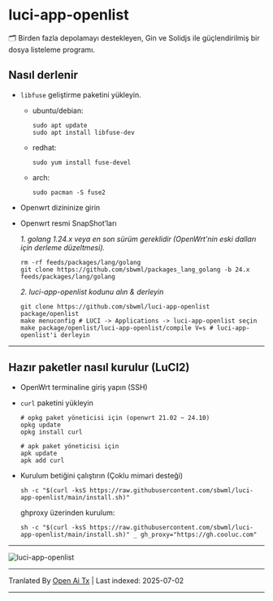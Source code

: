 # luci-app-openlist

🗂️ Birden fazla depolamayı destekleyen, Gin ve Solidjs ile güçlendirilmiş bir dosya listeleme programı.

## Nasıl derlenir

- `libfuse` geliştirme paketini yükleyin.

  - ubuntu/debian:
    ```shell
    sudo apt update
    sudo apt install libfuse-dev
    ```

  - redhat:
    ```shell
    sudo yum install fuse-devel
    ```

  - arch:
    ```shell
    sudo pacman -S fuse2
    ```

- Openwrt dizininize girin

- Openwrt resmi SnapShot’ları

  *1. golang 1.24.x veya en son sürüm gereklidir (OpenWrt'nin eski dalları için derleme düzeltmesi).*
  ```shell
  rm -rf feeds/packages/lang/golang
  git clone https://github.com/sbwml/packages_lang_golang -b 24.x feeds/packages/lang/golang
  ```

  *2. luci-app-openlist kodunu alın & derleyin*
  ```shell
  git clone https://github.com/sbwml/luci-app-openlist package/openlist
  make menuconfig # LUCI -> Applications -> luci-app-openlist seçin
  make package/openlist/luci-app-openlist/compile V=s # luci-app-openlist'i derleyin
  ```

--------------

## Hazır paketler nasıl kurulur (LuCI2)

- OpenWrt terminaline giriş yapın (SSH)

- `curl` paketini yükleyin
  ```shell
  # opkg paket yöneticisi için (openwrt 21.02 ~ 24.10)
  opkg update
  opkg install curl
  
  # apk paket yöneticisi için
  apk update
  apk add curl
  ```

- Kurulum betiğini çalıştırın (Çoklu mimari desteği)
  ```shell
  sh -c "$(curl -ksS https://raw.githubusercontent.com/sbwml/luci-app-openlist/main/install.sh)"
  ```

  ghproxy üzerinden kurulum:
  ```shell
  sh -c "$(curl -ksS https://raw.githubusercontent.com/sbwml/luci-app-openlist/main/install.sh)" _ gh_proxy="https://gh.cooluc.com"
  ```

--------------

![luci-app-openlist](https://github.com/user-attachments/assets/50d8ee3a-e589-4285-922a-40c82f96b9f5)


---

Tranlated By [Open Ai Tx](https://github.com/OpenAiTx/OpenAiTx) | Last indexed: 2025-07-02

---
